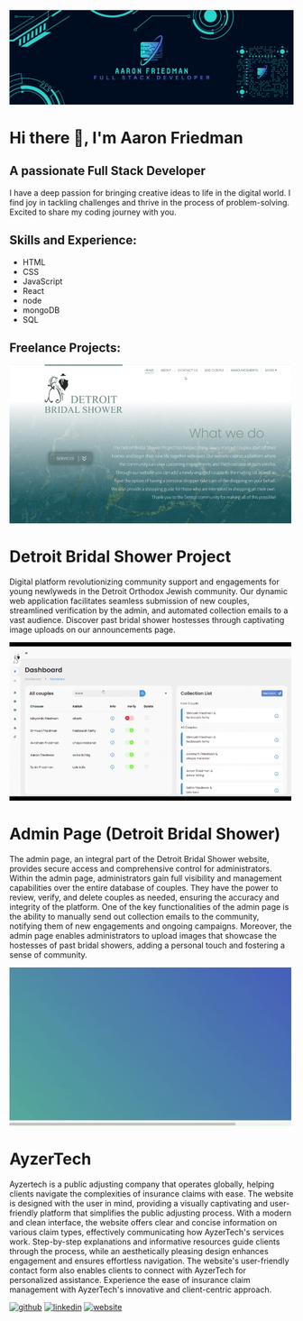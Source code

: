 ![A passionate Full Stack Developer](https://github.com/aaronfriedman98/aaronfriedman98/blob/main/design-4e7ed335-e71b-45f5-a518-c2408151476d%20(1).png)

# Hi there 👋, I'm Aaron Friedman
## A passionate Full Stack Developer

I have a deep passion for bringing creative ideas to life in the digital world. I find joy in tackling challenges and thrive in the process of problem-solving. Excited to share my coding journey with you.


## Skills and Experience: 
* HTML
* CSS
* JavaScript
* React
* node
* mongoDB
* SQL

## Freelance Projects:
<img src="https://github.com/aaronfriedman98/aaronfriedman98/blob/main/testdbs.gif" width="500">

# Detroit Bridal Shower Project

Digital platform revolutionizing community support and engagements for young newlyweds in the Detroit Orthodox Jewish community. Our dynamic web application facilitates seamless submission of new couples, streamlined verification by the admin, and automated collection emails to a vast audience. Discover past bridal shower hostesses through captivating image uploads on our announcements page.

<img src="https://github.com/aaronfriedman98/aaronfriedman98/blob/main/croppedAdmin2.gif" width="500">

# Admin Page (Detroit Bridal Shower)

The admin page, an integral part of the Detroit Bridal Shower website, provides secure access and comprehensive control for administrators. Within the admin page, administrators gain full visibility and management capabilities over the entire database of couples. They have the power to review, verify, and delete couples as needed, ensuring the accuracy and integrity of the platform. One of the key functionalities of the admin page is the ability to manually send out collection emails to the community, notifying them of new engagements and ongoing campaigns. Moreover, the admin page enables administrators to upload images that showcase the hostesses of past bridal showers, adding a personal touch and fostering a sense of community.

<img src="https://github.com/aaronfriedman98/aaronfriedman98/blob/main/newAyzer2.gif" width="500">

# AyzerTech

Ayzertech is a public adjusting company that operates globally, helping clients navigate the complexities of insurance claims with ease. The website is designed with the user in mind, providing a visually captivating and user-friendly platform that simplifies the public adjusting process. With a modern and clean interface, the website offers clear and concise information on various claim types, effectively communicating how AyzerTech's services work. Step-by-step explanations and informative resources guide clients through the process, while an aesthetically pleasing design enhances engagement and ensures effortless navigation. The website's user-friendly contact form also enables clients to connect with AyzerTech for personalized assistance. Experience the ease of insurance claim management with AyzerTech's innovative and client-centric approach.

[<img src='https://cdn.jsdelivr.net/npm/simple-icons@3.0.1/icons/github.svg' alt='github' height='40'>](https://github.com/aaronfriedman98)  [<img src='https://cdn.jsdelivr.net/npm/simple-icons@3.0.1/icons/linkedin.svg' alt='linkedin' height='40'>](https://www.linkedin.com/in/aaron-friedman-fullstackdeveloper/)  [<img src='https://cdn.jsdelivr.net/npm/simple-icons@3.0.1/icons/icloud.svg' alt='website' height='40'>](https://aaronfriedman.netlify.app/)  




